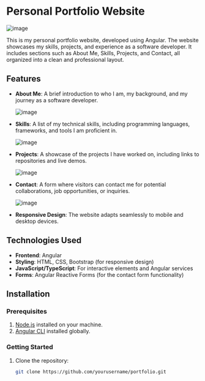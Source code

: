 # Personal Portfolio Website

![image](https://github.com/user-attachments/assets/91a0d599-b435-4372-bebe-bc4985757e01)

This is my personal portfolio website, developed using Angular. The website showcases my skills, projects, and experience as a software developer. It includes sections such as About Me, Skills, Projects, and Contact, all organized into a clean and professional layout.

## Features

- **About Me**: A brief introduction to who I am, my background, and my journey as a software developer.
  
  ![image](https://github.com/user-attachments/assets/10fb8c5a-6921-448f-8064-4481d6894657)

- **Skills**: A list of my technical skills, including programming languages, frameworks, and tools I am proficient in.

  ![image](https://github.com/user-attachments/assets/4878ac73-cee4-4db3-8a0d-3f11fa7df7ff)

- **Projects**: A showcase of the projects I have worked on, including links to repositories and live demos.

  ![image](https://github.com/user-attachments/assets/e063cfc4-bfd1-4281-8c20-b7cfb59ce2f3)

- **Contact**: A form where visitors can contact me for potential collaborations, job opportunities, or inquiries.

  ![image](https://github.com/user-attachments/assets/fda3ee77-c00e-4a18-8730-66ff669b8984)

- **Responsive Design**: The website adapts seamlessly to mobile and desktop devices.

## Technologies Used

- **Frontend**: Angular
- **Styling**: HTML, CSS, Bootstrap (for responsive design)
- **JavaScript/TypeScript**: For interactive elements and Angular services
- **Forms**: Angular Reactive Forms (for the contact form functionality)

## Installation

### Prerequisites

1. [Node.js](https://nodejs.org/en/) installed on your machine.
2. [Angular CLI](https://angular.io/cli) installed globally.

### Getting Started

1. Clone the repository:
   ```bash
   git clone https://github.com/yourusername/portfolio.git
